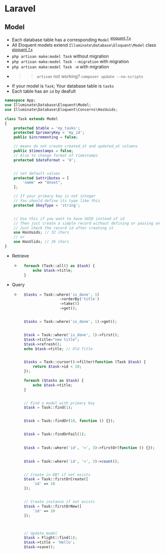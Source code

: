 # Laravel
## Model

- Each database table has a corresponding `Model` <sup>[eloquent 7.x](https://laravel.com/docs/7.x/eloquent)</sup>
- All Eloquent models extend `Illuminate\Database\Eloquent\Model` class <sup>[eloquent 7.x](https://laravel.com/docs/7.x/eloquent)</sup>
- `php artisan make:model Task` without migration
- `php artisan make:model Task --migration` with migration
- `php artisan make:model Task -m` with migration
- >> `artisan` not working? `composer update --no-scripts`
- If your model is `Task`; Your database table is `tasks`
- Each table has an `id` by deafult

~~~php
namespace App;
use Illuminate\Database\Eloquent\Model;
use Illuminate\Database\Eloquent\Concerns\HasUuids;
 
class Task extends Model
{
    protected $table = 'my_tasks';
    protected $primaryKey = 'my_id';
    public $incrementing = false;

    // means do not create created_at and updated_at columns
    public $timestamps = false; 
    // Also to change format of timestamps
    protected $dateFormat = 'U';


    // set default values
    protected $attributes = [
        'name' => "Unset",
    ];

    // If your primary key is not integer
    // You should define its type like this
    protected $keyType = 'string';


    // Use this if you want to have UUID instead of id
    // Then just create a simple record without defining or passing an id
    // Just check the record id after creating it
    use HasUuids; // 32 chars
    // or
    use HasUlids; // 26 chars
}
~~~

- Retrieve
    - ~~~php
        foreach (Task::all() as $task) {
            echo $task->title;
        }
      ~~~
- Query
    - ~~~php
        $tasks = Task::where('is_done', 1)
                        ->orderBy('title')
                        ->take(5)
                        ->get();


        $tasks = Task::where('is_done', 1)->get();


        $task = Task::where('is_done', 1)->first();
        $task->title="new title";
        $task->refresh();
        echo $task->title; // Old Title


        $tasks = Task::cursor()->filter(function (Task $task) {
            return $task->id < 10;
        });
        
        foreach ($tasks as $task) {
            echo $task->title;
        }


        // Find a model with primary key
        $task = Task::find(1);


        $task = Task::findOr(10, function () {});


        $task = Task::findOrFail(1);
        

        $task = Task::where('id', '<', 3)->firstOr(function () {});

        
        $task = Task::where('id', '<', 3)->count();


        // Create in DB? if not exists
        $task = Task::firstOrCreate([
            'id' => 10
        ]);


        // Create instance if not exists
        $task = Task::firstOrNew([
            'id' => 10
        ]);



        // Update model
        $task = Flight::find(1);
        $task->title = 'Hello';
        $task->save();
      ~~~





